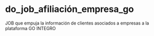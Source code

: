 # do_job_afiliación_empresa_go
JOB que empuja la información de clientes asociados a empresas a la plataforma GO INTEGRO